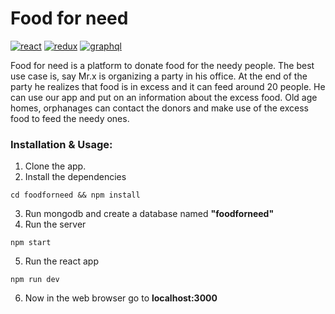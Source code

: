 Food for need
============================
[![react](https://img.shields.io/badge/react-v15.4.2-blue.svg)](https://github.com/facebook/react)
[![redux](https://img.shields.io/badge/redux-v3.6.0-orange.svg)](http://redux.js.org/docs/introduction/)
[![graphql](https://img.shields.io/badge/graphql-0.9.2-brightgreen.svg)](http://graphql.org/)

Food for need is a platform to donate food for the needy people.
The best use case is, say Mr.x is organizing a party in his office. At the end of the party he realizes that food is in excess and it can feed around 20 people. He can use our app and put on an information about the excess food. Old age homes, orphanages can contact the donors and make use of the excess food to feed the needy ones.

### Installation & Usage:
1) Clone the app.
2) Install the dependencies
```
cd foodforneed && npm install
```
3) Run mongodb and create a database named **"foodforneed"**
4) Run the server
```
npm start
```
5) Run the react app
```
npm run dev
```
6) Now in the web browser go to **localhost:3000**
